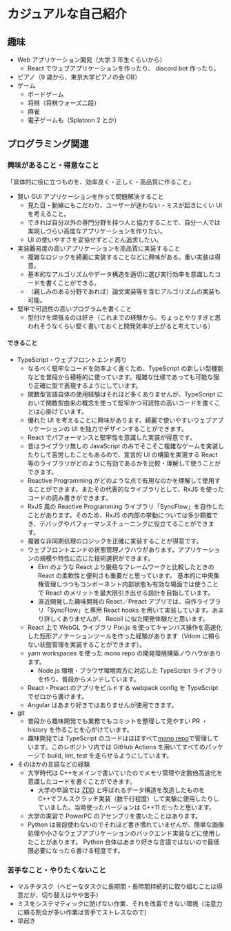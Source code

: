 # カジュアルな自己紹介

## 趣味

-   Web アプリケーション開発（大学 3 年生くらいから）
    -   React でウェブアプリケーションを作ったり、 discord bot 作ったり。
-   ピアノ（9 歳から、東京大学ピアノの会 OB）
-   ゲーム
    -   ボードゲーム
    -   将棋（将棋ウォーズ二段）
    -   麻雀
    -   電子ゲームも（Splatoon 2 とか）

## プログラミング関連

### 興味があること・得意なこと

「具体的に役に立つものを、効率良く・正しく・高品質に作ること」

-   賢い GUI アプリケーションを作って問題解決すること
    -   見た目・動線にもこだわり、ユーザーが迷わない・ミスが起きにくい UI を考えること。
    -   できれば自分以外の専門分野を持つ人と協力することで、自分一人では実現しづらい高度なアプリケーションを作りたい。
    -   UI の使いやすさを妥協せずとことん追求したい。
-   実装難易度の高いアプリケーションを高品質に実装すること
    -   複雑なロジックを綺麗に実装することなどに興味がある。重い実装は得意。
    -   基本的なアルゴリズムやデータ構造を適切に選び実行効率を意識したコードを書くことができる。
    -   （親しみのある分野であれば）論文実装等を含むアルゴリズムの実装も可能。
-   堅牢で可読性の高いプログラムを書くこと
    -   型付けを頑張るのは好き（これまでの経験から、ちょっとやりすぎと思われそうなくらい堅く書いておくと開発効率が上がると考えている）

#### できること

-   TypeScript・ウェブフロントエンド周り
    -   なるべく堅牢なコードを効率よく書くため、TypeScript の新しい型機能などを普段から積極的に使っています。複雑な仕様であっても可能な限り正確に型で表現するようにしています。
    -   関数型言語自体の使用経験はそれほど多くありませんが、TypeScript において関数型由来の概念を使って堅牢かつ可読性の高いコードを書くことは心掛けています。
    -   優れた UI を考えることに興味があります。綺麗で使いやすいウェブアプリケーションの UI を独力でデザインすることができます。
    -   React でパフォーマンスと堅牢性を意識した実装が得意です。
    -   昔はライブラリ無しの JavaScript のみでそこそこ複雑なゲームを実装したりして苦労したこともあるので、宣言的 UI の構築を実現する React 等のライブラリがどのように有効であるかを比較・理解して使うことができます。
    -   Reactive Programming がどのような点で有用なのかを理解して使用することができます。またその代表的なライブラリとして、RxJS を使ったコードの読み書きができます。
    -   RxJS 風の Reactive Programming ライブラリ「SyncFlow」を自作したことがあります。そのため、RxJS の内部の挙動については多少類推でき、デバッグやパフォーマンスチューニングに役立てることができます。
    -   複雑な非同期処理のロジックを正確に実装することが得意です。
    -   ウェブフロントエンドの状態管理ノウハウがあります。アプリケーションの規模や特性に応じた技術選択ができます。
        -   Elm のような React より厳格なフレームワークと比較したときの React の柔軟性と便利さも重要だと思っています。
            基本的に中央集権管理しつつもコンポーネント内部状態も有効な場面では使うことで React のメリットを最大限引き出せる設計を目指しています。
        -   直近開発した趣味開発の React／Preact アプリでは、自作ライブラリ「SyncFlow」と専用 React hooks を用いて実装しています。あまり詳しくありませんが、 Recoil に似た開発体験だと思います。
    -   React 上で WebGL ライブラリ Pixi.js を使ってキャンバス操作を高速化した矩形アノテーションツールを作った経験があります（Vdom に頼らない状態管理を実装することができます）。
    -   yarn workspaces を使った mono repo の開発環境構築ノウハウがあります。
        -   Node.js 環境・ブラウザ環境両方に対応した TypeScript ライブラリを作り、普段からメンテしています。
    -   React・Preact のアプリをビルドする webpack config を TypeScript でゼロから書けます。
    -   Angular はあまり好きではありませんが使用できます。
-   git
    -   普段から趣味開発でも業務でもコミットを整理して見やすい PR ・ history を作ることを心がけています。
    -   趣味開発では TypeScript のコードはほぼすべて[mono repo](https://github.com/noshiro-pf/mono)で管理しています。このレポジトリ内では GitHub Actions を用いてすべてのパッケージで build, lint, test を走らせるようにしています。
-   そのほかの言語などの経験
    -   大学時代は C++をメインで書いていたのでメモリ管理や定数倍高速化を意識したコードを書くことができます。
        -   大学の卒論では [ZDD](https://en.wikipedia.org/wiki/Zero-suppressed_decision_diagram) と呼ばれるデータ構造を改造したものを C++でフルスクラッチ実装（数千行程度）して実験に使用したりしていました。当時使ったバージョンは C++11 だったと思います。
    -   大学の実習で PowerPC のアセンブリを書いたことはあります。
    -   Python は普段使わないのでそれほど書き慣れていませんが、簡単な画像処理や小さなウェブアプリケーションのバックエンド実装などに使用したことがあります。 Python 自体はあまり好きな言語ではないので最低限必要になったら書ける程度です。

### 苦手なこと・やりたくないこと

-   マルチタスク（ヘビーなタスクに長期間・長時間持続的に取り組むことは得意だが、切り替えはやや苦手）
-   ミスをシステマティックに防げない作業、それを改善できない環境（注意力に頼る割合が多い作業は苦手でストレスなので）
-   早起き
